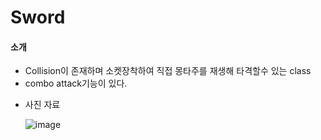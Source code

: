 # Sword

#### 소개
  - Collision이 존재하며 소켓장착하여 직접 몽타주를 재생해 타격할수 있는 class
  - combo attack기능이 있다.

* 사진 자료

  ![image](https://github.com/HanYooTae/Unreal-Game-Project1/assets/123162344/0173c1bd-6a64-4185-806f-2f7b499f34d0)
